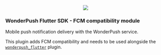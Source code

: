 <p align="center"><img src="https://cdn.by.wonderpush.com/assets/images/logo/logo-type-512x85.png"></p>

### WonderPush Flutter SDK - FCM compatibility module

Mobile push notification delivery with the WonderPush service.

This plugin adds FCM compatibility and needs to be used alongside the [`wonderpush_flutter`](https://pub.dev/packages/wonderpush_flutter) plugin.
